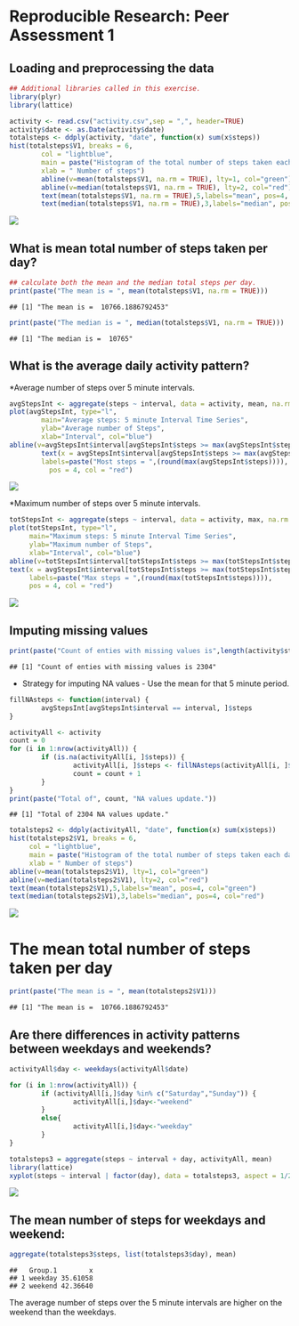 # Reproducible Research: Peer Assessment 1


## Loading and preprocessing the data


```r
## Additional libraries called in this exercise.
library(plyr)
library(lattice)

activity <- read.csv("activity.csv",sep = ",", header=TRUE)
activity$date <- as.Date(activity$date)
totalsteps <- ddply(activity, "date", function(x) sum(x$steps))
hist(totalsteps$V1, breaks = 6,
        col = "lightblue",
        main = paste("Histogram of the total number of steps taken each day"),
        xlab = " Number of steps")
        abline(v=mean(totalsteps$V1, na.rm = TRUE), lty=1, col="green")
        abline(v=median(totalsteps$V1, na.rm = TRUE), lty=2, col="red")
        text(mean(totalsteps$V1, na.rm = TRUE),5,labels="mean", pos=4, col="green")
        text(median(totalsteps$V1, na.rm = TRUE),3,labels="median", pos=4, col="red")
```

![](PA1_template_files/figure-html/unnamed-chunk-1-1.png) 

## What is mean total number of steps taken per day?

```r
## calculate both the mean and the median total steps per day.        
print(paste("The mean is = ", mean(totalsteps$V1, na.rm = TRUE)))
```

```
## [1] "The mean is =  10766.1886792453"
```

```r
print(paste("The median is = ", median(totalsteps$V1, na.rm = TRUE)))
```

```
## [1] "The median is =  10765"
```

## What is the average daily activity pattern?
*Average number of steps over 5 minute intervals.


```r
avgStepsInt <- aggregate(steps ~ interval, data = activity, mean, na.rm = TRUE)  
plot(avgStepsInt, type="l",  
        main="Average steps: 5 minute Interval Time Series", 
        ylab="Average number of Steps", 
        xlab="Interval", col="blue") 
abline(v=avgStepsInt$interval[avgStepsInt$steps >= max(avgStepsInt$steps)], lty = 1, col = "red")
        text(x = avgStepsInt$interval[avgStepsInt$steps >= max(avgStepsInt$steps)],y = round(max(avgStepsInt$steps)),   
        labels=paste("Most steps = ",(round(max(avgStepsInt$steps)))), 
          pos = 4, col = "red")
```

![](PA1_template_files/figure-html/unnamed-chunk-3-1.png) 

*Maximum number of steps over 5 minute intervals.


```r
totStepsInt <- aggregate(steps ~ interval, data = activity, max, na.rm = TRUE)  
plot(totStepsInt, type="l",  
     main="Maximum steps: 5 minute Interval Time Series", 
     ylab="Maximum number of Steps", 
     xlab="Interval", col="blue") 
abline(v=totStepsInt$interval[totStepsInt$steps >= max(totStepsInt$steps)], lty = 1, col = "red")
text(x = avgStepsInt$interval[totStepsInt$steps >= max(totStepsInt$steps)],y = round(max(totStepsInt$steps)),   
     labels=paste("Max steps = ",(round(max(totStepsInt$steps)))), 
     pos = 4, col = "red")
```

![](PA1_template_files/figure-html/unnamed-chunk-4-1.png) 
 
     

## Imputing missing values


```r
print(paste("Count of enties with missing values is",length(activity$steps[is.na(activity$steps)])))
```

```
## [1] "Count of enties with missing values is 2304"
```

* Strategy for imputing NA values - Use the mean for that 5 minute period.


```r
fillNAsteps <- function(interval) {
        avgStepsInt[avgStepsInt$interval == interval, ]$steps
}

activityAll <- activity  
count = 0  
for (i in 1:nrow(activityAll)) {
        if (is.na(activityAll[i, ]$steps)) {
                activityAll[i, ]$steps <- fillNAsteps(activityAll[i, ]$interval)
                count = count + 1
        }
}
print(paste("Total of", count, "NA values update."))
```

```
## [1] "Total of 2304 NA values update."
```

```r
totalsteps2 <- ddply(activityAll, "date", function(x) sum(x$steps))
hist(totalsteps2$V1, breaks = 6,
     col = "lightblue",
     main = paste("Histogram of the total number of steps taken each day"),
     xlab = " Number of steps")
abline(v=mean(totalsteps2$V1), lty=1, col="green")
abline(v=median(totalsteps2$V1), lty=2, col="red")
text(mean(totalsteps2$V1),5,labels="mean", pos=4, col="green")
text(median(totalsteps2$V1),3,labels="median", pos=4, col="red")
```

![](PA1_template_files/figure-html/unnamed-chunk-6-1.png) 

# The mean total number of steps taken per day


```r
print(paste("The mean is = ", mean(totalsteps2$V1)))
```

```
## [1] "The mean is =  10766.1886792453"
```

## Are there differences in activity patterns between weekdays and weekends?


```r
activityAll$day <- weekdays(activityAll$date)

for (i in 1:nrow(activityAll)) {                                       
        if (activityAll[i,]$day %in% c("Saturday","Sunday")) {            
                activityAll[i,]$day<-"weekend"                                
        }
        else{
                activityAll[i,]$day<-"weekday"                                
        }
}

totalsteps3 = aggregate(steps ~ interval + day, activityAll, mean)
library(lattice)
xyplot(steps ~ interval | factor(day), data = totalsteps3, aspect = 1/2, type = "l")
```

![](PA1_template_files/figure-html/unnamed-chunk-8-1.png) 

## The mean number of steps for weekdays and weekend:


```r
aggregate(totalsteps3$steps, list(totalsteps3$day), mean)
```

```
##   Group.1        x
## 1 weekday 35.61058
## 2 weekend 42.36640
```
The average number of steps over the 5 minute intervals are higher on the weekend than the weekdays.
